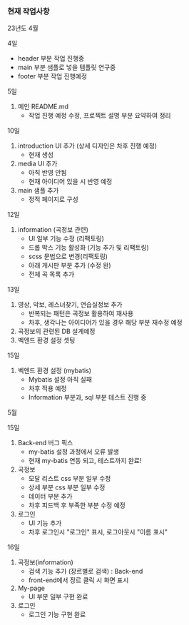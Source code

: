 ### 현재 작업사항
23년도
4월

4일
- header 부분 작업 진행중
- main 부분 샘플로 넣을 템플릿 연구중
- footer 부분 작업 진행예정

5일
1) 메인 README.md
    - 작업 진행 예정 수정, 프로젝트 설명 부분 요약하여 정리

10일
1) introduction UI 추가 (상세 디자인은 차후 진행 예정)
    - 현재 생성
2) media UI 추가
    - 아직 반영 안됨
    - 현재 아이디어 있을 시 반영 예정
3) main 샘플 추가
    - 정적 페이지로 구성 

12일
1) information (곡정보 관련)
    - UI 일부 기능 수정 (리팩토링)
    - 드롭 박스 기능 활성화 (기능 추가 및 리팩토링)
    - scss 문법으로 변경(리팩토링)
    - 아래 게시판 부분 추가 (수정 완)
    - 전체 곡 목록 추가

13일
1) 영상, 악보, 레스너찾기, 연습실정보 추가
    - 반복되는 패턴은 곡정보 활용하여 재사용
    - 차후, 생각나는 아이디어가 있을 경우 해당 부분 재수정 예정
2) 곡정보의 관련된 DB 설계예정
3) 벡엔드 환경 설정 셋팅 

15일
1) 벡엔드 환경 설정 (mybatis)
    - Mybatis 설정 아직 실패
    - 차후 적용 예정
    - Information 부분과, sql 부분 테스트 진행 중


5월


15일
1) Back-end 버그 픽스
    - my-batis 설정 과정에서 오류 발생
    - 현재 my-batis 연동 되고, 테스트까지 완료!
2) 곡정보
    - 모달 리스트 css 부분 일부 수정
    - 상세 부분 css 부분 일부 수정
    - 데이터 부분 추가
    - 차후 피드백 후 부족한 부분 수정 예정
3) 로그인
    - UI 기능 추가
    - 차후 로그인시 "로그인" 표시, 로그아웃시 "이름 표시"

16일
1) 곡정보(information)
    - 검색 기능 추가 (장르별로 검색) : Back-end
    - front-end에서 장르 클릭 시 화면 표시
2) My-page
    - UI 부분 일부 구현 완료
3) 로그인 
    - 로그인 기능 구현 완료